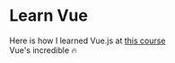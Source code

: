 # Learn Vue

Here is how I learned Vue.js at [this course](http://learn.javascript.ru/courses/vue)  
Vue's incredible :fire:
